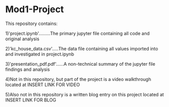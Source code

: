# Mod1-Project

This repository contains:

1)'project.ipynb'.........The primary jupyter file containing all code and original analysis

2)'kc_house_data.csv'.....The data file containing all values imported into and investigated in project.ipynb

3)'presentation_pdf.pdf'......A non-technical summary of the jupyter file findings and analysis

4)Not in this repository, but part of the project is a video walkthrough located at INSERT LINK FOR VIDEO

5)Also not in this repository is a written blog entry on this project located at INSERT LINK FOR BLOG
